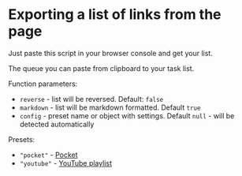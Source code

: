# Exporting a list of links from the page

Just paste this script in your browser console and get your list.

The queue you can paste from clipboard to your task list.

Function parameters:
- `reverse` - list will be reversed. Default: `false`
- `markdown` - list will be markdown formatted. Default `true`
- `config` - preset name or object with settings. Default `null` - will be detected automatically 

Presets:
- `"pocket"` -  [Pocket](https://getpocket.com)
- `"youtube"` - [YouTube playlist](https://www.youtube.com)